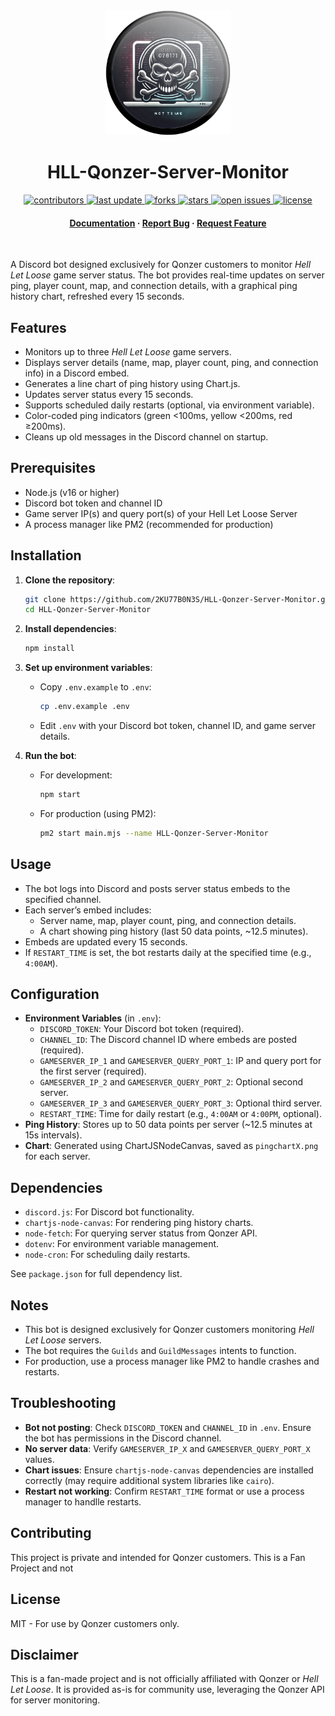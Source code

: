 <div align="center">
  <img src="https://github.com/FwSchultz/assets/blob/main/bots/2KU77B0N3S/Logo.png" alt="logo" width="200" height="auto" />
  <h1>HLL-Qonzer-Server-Monitor</h1>
 
<!-- Badges -->
<p>
  <a href="https://github.com/2KU77B0N3S/HLL-Qonzer-Server-Monitor/graphs/contributors">
    <img src="https://img.shields.io/github/contributors/2KU77B0N3S/HLL-Qonzer-Server-Monitor" alt="contributors" />
  </a>
  <a href="">
    <img src="https://img.shields.io/github/last-commit/2KU77B0N3S/HLL-Qonzer-Server-Monitor" alt="last update" />
  </a>
  <a href="https://github.com/2KU77B0N3S/HLL-Qonzer-Server-Monitor/network/members">
    <img src="https://img.shields.io/github/forks/2KU77B0N3S/HLL-Qonzer-Server-Monitor" alt="forks" />
  </a>
  <a href="https://github.com/2KU77B0N3S/HLL-Qonzer-Server-Monitor/stargazers">
    <img src="https://img.shields.io/github/stars/2KU77B0N3S/HLL-Qonzer-Server-Monitor" alt="stars" />
  </a>
  <a href="https://github.com/2KU77B0N3S/HLL-Qonzer-Server-Monitor/issues/">
    <img src="https://img.shields.io/github/issues/2KU77B0N3S/HLL-Qonzer-Server-Monitor" alt="open issues" />
  </a>
  <a href="https://github.com/2KU77B0N3S/HLL-Qonzer-Server-Monitor/blob/master/LICENSE">
    <img src="https://img.shields.io/github/license/2KU77B0N3S/HLL-Qonzer-Server-Monitor.svg" alt="license" />
  </a>
</p>
  
<h4>
  <a href="https://github.com/2KU77B0N3S/HLL-Qonzer-Server-Monitor">Documentation</a>
  <span> · </span>
  <a href="https://github.com/2KU77B0N3S/HLL-Qonzer-Server-Monitor/issues/">Report Bug</a>
  <span> · </span>
  <a href="https://github.com/2KU77B0N3S/HLL-Qonzer-Server-Monitor/issues/">Request Feature</a>
</h4>
</div>
<br />

A Discord bot designed exclusively for Qonzer customers to monitor *Hell Let Loose* game server status.
The bot provides real-time updates on server ping, player count, map, and connection details, with a graphical ping history chart, refreshed every 15 seconds.

## Features
- Monitors up to three *Hell Let Loose* game servers.
- Displays server details (name, map, player count, ping, and connection info) in a Discord embed.
- Generates a line chart of ping history using Chart.js.
- Updates server status every 15 seconds.
- Supports scheduled daily restarts (optional, via environment variable).
- Color-coded ping indicators (green <100ms, yellow <200ms, red ≥200ms).
- Cleans up old messages in the Discord channel on startup.

## Prerequisites
- Node.js (v16 or higher)
- Discord bot token and channel ID
- Game server IP(s) and query port(s) of your Hell Let Loose Server
- A process manager like PM2 (recommended for production)

## Installation
1. **Clone the repository**:
   ```bash
   git clone https://github.com/2KU77B0N3S/HLL-Qonzer-Server-Monitor.git
   cd HLL-Qonzer-Server-Monitor
   ```

2. **Install dependencies**:
   ```bash
   npm install
   ```

3. **Set up environment variables**:
   - Copy `.env.example` to `.env`:
     ```bash
     cp .env.example .env
     ```
   - Edit `.env` with your Discord bot token, channel ID, and game server details.

4. **Run the bot**:
   - For development:
     ```bash
     npm start
     ```
   - For production (using PM2):
     ```bash
     pm2 start main.mjs --name HLL-Qonzer-Server-Monitor
     ```

## Usage
- The bot logs into Discord and posts server status embeds to the specified channel.
- Each server’s embed includes:
  - Server name, map, player count, ping, and connection details.
  - A chart showing ping history (last 50 data points, ~12.5 minutes).
- Embeds are updated every 15 seconds.
- If `RESTART_TIME` is set, the bot restarts daily at the specified time (e.g., `4:00AM`).

## Configuration
- **Environment Variables** (in `.env`):
  - `DISCORD_TOKEN`: Your Discord bot token (required).
  - `CHANNEL_ID`: The Discord channel ID where embeds are posted (required).
  - `GAMESERVER_IP_1` and `GAMESERVER_QUERY_PORT_1`: IP and query port for the first server (required).
  - `GAMESERVER_IP_2` and `GAMESERVER_QUERY_PORT_2`: Optional second server.
  - `GAMESERVER_IP_3` and `GAMESERVER_QUERY_PORT_3`: Optional third server.
  - `RESTART_TIME`: Time for daily restart (e.g., `4:00AM` or `4:00PM`, optional).
- **Ping History**: Stores up to 50 data points per server (~12.5 minutes at 15s intervals).
- **Chart**: Generated using ChartJSNodeCanvas, saved as `pingchartX.png` for each server.

## Dependencies
- `discord.js`: For Discord bot functionality.
- `chartjs-node-canvas`: For rendering ping history charts.
- `node-fetch`: For querying server status from Qonzer API.
- `dotenv`: For environment variable management.
- `node-cron`: For scheduling daily restarts.

See `package.json` for full dependency list.

## Notes
- This bot is designed exclusively for Qonzer customers monitoring *Hell Let Loose* servers.
- The bot requires the `Guilds` and `GuildMessages` intents to function.
- For production, use a process manager like PM2 to handle crashes and restarts.

## Troubleshooting
- **Bot not posting**: Check `DISCORD_TOKEN` and `CHANNEL_ID` in `.env`. Ensure the bot has permissions in the Discord channel.
- **No server data**: Verify `GAMESERVER_IP_X` and `GAMESERVER_QUERY_PORT_X` values.
- **Chart issues**: Ensure `chartjs-node-canvas` dependencies are installed correctly (may require additional system libraries like `cairo`).
- **Restart not working**: Confirm `RESTART_TIME` format or use a process manager to handlle restarts.

## Contributing
This project is private and intended for Qonzer customers.
This is a Fan Project and not 

## License
MIT - For use by Qonzer customers only.

## Disclaimer
This is a fan-made project and is not officially affiliated with Qonzer or *Hell Let Loose*. It is provided as-is for community use, leveraging the Qonzer API for server monitoring.
